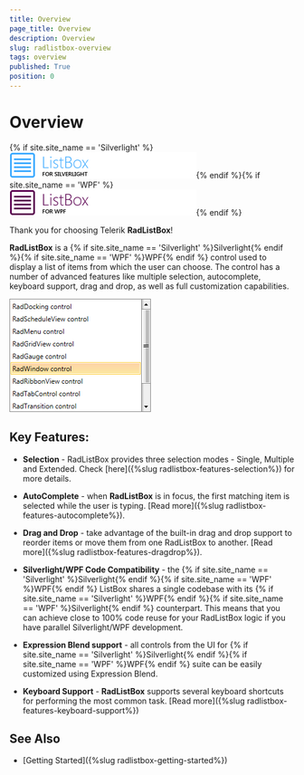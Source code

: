 ```yaml
---
title: Overview
page_title: Overview
description: Overview
slug: radlistbox-overview
tags: overview
published: True
position: 0
---
```


# Overview

{% if site.site_name == 'Silverlight' %}![Rad List Box Overview 010 SL](images/RadListBox_Overview_010_SL.png){% endif %}{% if site.site_name == 'WPF' %}![Rad List Box Overview 010 WPF](images/RadListBox_Overview_010_WPF.png){% endif %}

Thank you for choosing Telerik __RadListBox__!

__RadListBox__ is a {% if site.site_name == 'Silverlight' %}Silverlight{% endif %}{% if site.site_name == 'WPF' %}WPF{% endif %} control used to display a list of items from which the user can choose. The control has a number of advanced features like multiple selection, autocomplete, keyboard support, drag and drop, as well as full customization capabilities.

![Rad List Box Overview 02](images/RadListBox_Overview_02_WPF.png)

## Key Features:

* __Selection__ - RadListBox provides three selection modes - Single, Multiple and Extended. Check [here]({%slug radlistbox-features-selection%}) for more details.          

* __AutoComplete__ - when __RadListBox__ is in focus, the first matching item is selected while the user is typing. [Read more]({%slug radlistbox-features-autocomplete%}).          

* __Drag and Drop__ - take advantage of the built-in drag and drop support to reorder items or move them from one RadListBox to another. [Read more]({%slug radlistbox-features-dragdrop%}).       

* __Silverlight/WPF Code Compatibility__ - the {% if site.site_name == 'Silverlight' %}Silverlight{% endif %}{% if site.site_name == 'WPF' %}WPF{% endif %} ListBox shares a single codebase with its {% if site.site_name == 'Silverlight' %}WPF{% endif %}{% if site.site_name == 'WPF' %}Silverlight{% endif %} counterpart. This means that you can achieve close to 100% code reuse for your RadListBox logic if you have parallel Silverlight/WPF development.          

* __Expression Blend support__ - all controls from the UI for {% if site.site_name == 'Silverlight' %}Silverlight{% endif %}{% if site.site_name == 'WPF' %}WPF{% endif %} suite can be easily customized using Expression Blend.          

* __Keyboard Support__ - __RadListBox__ supports several keyboard shortcuts for performing the most common task. [Read more]({%slug radlistbox-features-keyboard-support%})

## See Also

 * [Getting Started]({%slug radlistbox-getting-started%})